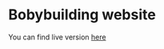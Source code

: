 # Bobybuilding website
You can find live version [here](https://www.deimantasb.com/projects/zyzz-bodybuilding/preview/)

